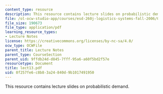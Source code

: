 ```yaml
---
content_type: resource
description: This resource contains lecture slides on probabilistic demand.
file: /ol-ocw-studio-app/courses/esd-260j-logistics-systems-fall-2006/0f257fe6c8b83a24840d9b1017491950_lect13.pdf
file_size: 190673
file_type: application/pdf
learning_resource_types:
- Lecture Notes
license: https://creativecommons.org/licenses/by-nc-sa/4.0/
ocw_type: OCWFile
parent_title: Lecture Notes
parent_type: CourseSection
parent_uid: 9ffdb24d-d845-7fff-95a6-a60f5bd2f57e
resourcetype: Document
title: lect13.pdf
uid: 0f257fe6-c8b8-3a24-840d-9b1017491950
---
```

This resource contains lecture slides on probabilistic demand.